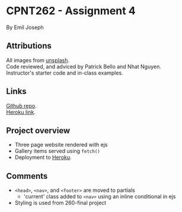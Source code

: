 # CPNT262 - Assignment 4

By Emil Joseph

## Attributions

All images from [unsplash](https://unsplash.com/s/photos/cannabis-thc-cbd).  
Code reviewed, and adviced by Patrick Bello and Nhat Nguyen.  
Instructor's starter code and in-class examples.

## Links

[Github repo]().  
[Heroku link]().

## Project overview

- Three page website rendered with ejs
- Gallery items served using `fetch()`
- Deployment to [Heroku](https://www.heroku.com/).

## Comments

- `<head>`, `<nav>`, and `<footer>` are moved to partials
  - 'current' class added to `<nav>` using an inline conditional in ejs
- Styling is used from 260-final project
